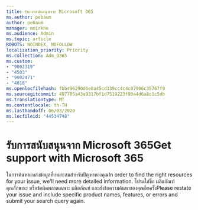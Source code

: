```yaml
---
title: รับการสนับสนุนจาก Microsoft 365
ms.author: pebaum
author: pebaum
manager: mnirkhe
ms.audience: Admin
ms.topic: article
ROBOTS: NOINDEX, NOFOLLOW
localization_priority: Priority
ms.collection: Adm_O365
ms.custom:
- "9002319"
- "4503"
- "9002471"
- "4818"
ms.openlocfilehash: fbb496290d6e8a45cd339cc4c4c07906c35767f9
ms.sourcegitcommit: 497705a43e9317bf1d7519223f90a4d6a8c1c5db
ms.translationtype: MT
ms.contentlocale: th-TH
ms.lasthandoff: 06/03/2020
ms.locfileid: "44534748"
---
```

# <a name="get-support-with-microsoft-365"></a><span data-ttu-id="cc162-102">รับการสนับสนุนจาก Microsoft 365</span><span class="sxs-lookup"><span data-stu-id="cc162-102">Get support with Microsoft 365</span></span>

<span data-ttu-id="cc162-103">ในการค้นหาแหล่งข้อมูลที่เหมาะสมสําหรับปัญหาของคุณ</span><span class="sxs-lookup"><span data-stu-id="cc162-103">In order to find the right resources for your issue, we'll need more detailed information.</span></span> <span data-ttu-id="cc162-104">โปรดใส่ชื่อ ผลิตภัณฑ์ คุณลักษณะ หรือข้อผิดพลาดเฉพาะ ผลิตภัณฑ์ และส่งข้อความค้นหาของคุณอีกครั้ง</span><span class="sxs-lookup"><span data-stu-id="cc162-104">Please restate your issue and include specific product names, features, or errors and submit your search query again.</span></span>


